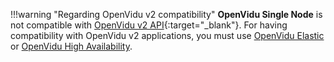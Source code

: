 !!!warning "Regarding OpenVidu v2 compatibility"
    **OpenVidu Single Node** is not compatible with [OpenVidu v2 API](https://docs.openvidu.io/en/stable/){:target="_blank"}. For having compatibility with OpenVidu v2 applications, you must use [OpenVidu Elastic](../../elastic/index.md) or [OpenVidu High Availability](../../ha/index.md).
